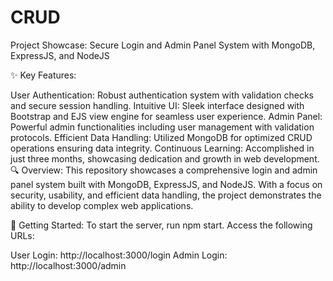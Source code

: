 # CRUD

 Project Showcase: Secure Login and Admin Panel System with MongoDB, ExpressJS, and NodeJS

✨ Key Features:

User Authentication: Robust authentication system with validation checks and secure session handling.
Intuitive UI: Sleek interface designed with Bootstrap and EJS view engine for seamless user experience.
Admin Panel: Powerful admin functionalities including user management with validation protocols.
Efficient Data Handling: Utilized MongoDB for optimized CRUD operations ensuring data integrity.
Continuous Learning: Accomplished in just three months, showcasing dedication and growth in web development.
🔍 Overview:
This repository showcases a comprehensive login and admin panel system built with MongoDB, ExpressJS, and NodeJS. With a focus on security, usability, and efficient data handling, the project demonstrates the ability to develop complex web applications.

🚀 Getting Started:
To start the server, run npm start. Access the following URLs:

User Login: http://localhost:3000/login
Admin Login: http://localhost:3000/admin
